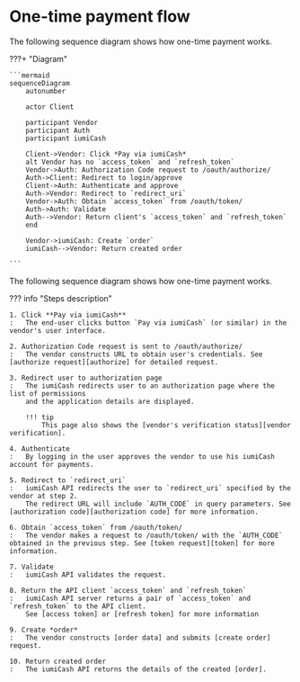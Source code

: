 # One-time payment flow


The following sequence diagram shows how one-time payment works.

???+ "Diagram"

    ```mermaid
    sequenceDiagram
        autonumber

        actor Client

        participant Vendor
        participant Auth
        participant iumiCash

        Client->Vendor: Click *Pay via iumiCash*
        alt Vendor has no `access_token` and `refresh_token`
        Vendor->Auth: Authorization Code request to /oauth/authorize/
        Auth->Client: Redirect to login/approve
        Client->Auth: Authenticate and approve
        Auth->Vendor: Redirect to `redirect_uri`
        Vendor->Auth: Obtain `access_token` from /oauth/token/
        Auth->Auth: Validate
        Auth-->Vendor: Return client's `access_token` and `refresh_token`
        end

        Vendor->iumiCash: Create `order`
        iumiCash-->Vendor: Return created order

    ```

The following sequence diagram shows how one-time payment works.

??? info "Steps description"

    1. Click **Pay via iumiCash**
    :   The end-user clicks button `Pay via iumiCash` (or similar) in the vendor's user interface.
    
    2. Authorization Code request is sent to /oauth/authorize/
    :   The vendor constructs URL to obtain user's credentials. See [authorize request][authorize] for detailed request.
    
    3. Redirect user to authorization page
    :   The iumiCash redirects user to an authorization page where the list of permissions 
        and the application details are displayed.

        !!! tip
            This page also shows the [vendor's verification status][vendor verification].
    
    4. Authenticate
    :   By logging in the user approves the vendor to use his iumiCash account for payments.

    5. Redirect to `redirect_uri`
    :   iumiCash API redirects the user to `redirect_uri` specified by the vendor at step 2. 
        The redirect URL will include `AUTH_CODE` in query parameters. See [authorization code][authorization code] for more information.

    6. Obtain `access_token` from /oauth/token/
    :   The vendor makes a request to /oauth/token/ with the `AUTH_CODE` obtained in the previous step. See [token request][token] for more information.

    7. Validate
    :   iumiCash API validates the request.

    8. Return the API client `access_token` and `refresh_token`
    :   iumiCash API server returns a pair of `access_token` and `refresh_token` to the API client. 
        See [access token] or [refresh token] for more information

    9. Create *order*
    :   The vendor constructs [order data] and submits [create order] request.

    10. Return created order
    :   The iumiCash API returns the details of the created [order].


[access token]: ../authentication/token.md#authorization-code
[refresh token]: ../authentication/token.md#refresh-token
[order data]: ../orders/create_order.md#request
[create order]: ../orders/create_order.md#create-order-api
[order]: ../orders/create_order.md#response
[hateoas]: ../orders/create_order.md#hateoas
[authorize]: ../authentication/authorize.md
[vendor verification]: ../vendors/verification.md
[authorization code]: ../authentication/authorize.md#response
[token]: ../authentication/token.md
